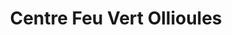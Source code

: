 ---
title: "Centre Feu Vert Ollioules"
url: /ollioules/centre-feu-vert-ollioules/
shop: Autowerkstatt
---